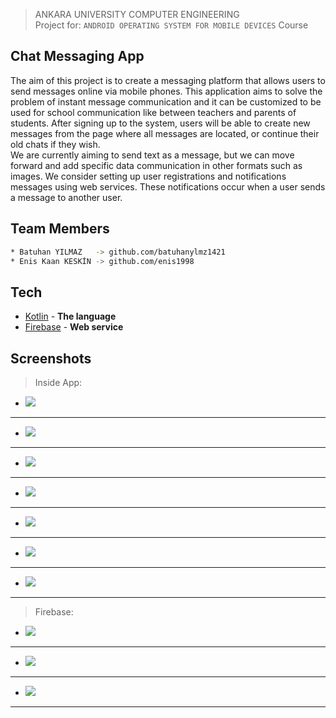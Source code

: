 

> ANKARA UNIVERSITY
> COMPUTER ENGINEERING <br/>
> Project for: `ANDROID OPERATING SYSTEM FOR MOBILE DEVICES` Course

## Chat Messaging App

The aim of this project is to create a messaging platform that allows users to send
messages online via mobile phones. This application aims to solve the problem of
instant message communication and it can be customized to be used for school
communication like between teachers and parents of students. After signing up to the
system, users will be able to create new messages from the page where all messages
are located, or continue their old chats if they wish. <br/>
We are currently aiming to send text as a message, but we can move forward and add
specific data communication in other formats such as images. We consider setting up 
user registrations and notifications messages using web services. These notifications
occur when a user sends a message to another user.

## Team Members
```sh
* Batuhan YILMAZ   -> github.com/batuhanylmz1421
* Enis Kaan KESKİN -> github.com/enis1998
```
## Tech
- [Kotlin] - **The language**
- [Firebase] - **Web service**

## Screenshots

> Inside App:

- ![](./Screenshots/resized/app1.png)
--------------------------------
- ![](./Screenshots/resized/app2.png)
--------------------------------
- ![](./Screenshots/resized/app2-1.png)
--------------------------------
- ![](./Screenshots/resized/app2-2.png)
--------------------------------
- ![](./Screenshots/resized/app3.png)
--------------------------------
- ![](./Screenshots/resized/app5.png)
--------------------------------
- ![](./Screenshots/resized/app6.png)
--------------------------------

> Firebase:

- ![](./Screenshots/resized/fire1.png)
--------------------------------
- ![](./Screenshots/resized/fire2.png)
--------------------------------
- ![](./Screenshots/resized/fire3.png)
--------------------------------


[Kotlin]: <https://kotlinlang.org/>
[firebase]: <https://firebase.google.com/>

